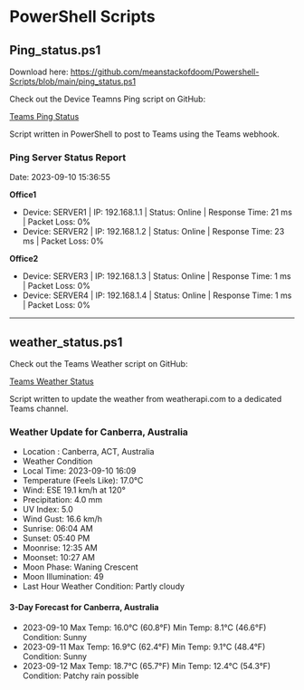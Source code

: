 # PowerShell Scripts

## Ping_status.ps1

Download here: https://github.com/meanstackofdoom/Powershell-Scripts/blob/main/ping_status.ps1

<p>Check out the Device Teamns Ping script on GitHub:</p>

<a href="https://github.com/meanstackofdoom/Powershell-Scripts/blob/main/Ping_status.ps1">Teams Ping Status</a>

Script written in PowerShell to post to Teams using the Teams webhook.

### Ping Server Status Report

Date: 2023-09-10 15:36:55

**Office1**
- Device: SERVER1 | IP: 192.168.1.1 | Status: Online | Response Time: 21 ms | Packet Loss: 0%
- Device: SERVER2 | IP: 192.168.1.2 | Status: Online | Response Time: 23 ms | Packet Loss: 0%

**Office2**
- Device: SERVER3 | IP: 192.168.1.3 | Status: Online | Response Time: 1 ms | Packet Loss: 0%
- Device: SERVER4 | IP: 192.168.1.4 | Status: Online | Response Time: 1 ms | Packet Loss: 0%

---

## weather_status.ps1

<p>Check out the Teams Weather script on GitHub:</p>

<a href="https://github.com/meanstackofdoom/Powershell-Scripts/blob/main/weather_status.ps1">Teams Weather Status</a>

Script written to update the weather from weatherapi.com to a dedicated Teams channel.

### Weather Update for Canberra, Australia

- Location : Canberra, ACT, Australia<br>
- Weather Condition<br>
- Local Time: 2023-09-10 16:09<br>
- Temperature (Feels Like): 17.0°C<br>
- Wind: ESE 19.1 km/h at 120°<br>
- Precipitation: 4.0 mm<br>
- UV Index: 5.0<br>
- Wind Gust: 16.6 km/h<br>
- Sunrise: 06:04 AM<br>
- Sunset: 05:40 PM<br>
- Moonrise: 12:35 AM<br>
- Moonset: 10:27 AM<br>
- Moon Phase: Waning Crescent<br>
- Moon Illumination: 49<br>
- Last Hour Weather Condition: Partly cloudy

#### 3-Day Forecast for Canberra, Australia
- 2023-09-10 Max Temp: 16.0°C (60.8°F) Min Temp: 8.1°C (46.6°F)  Condition: Sunny<br>
- 2023-09-11 Max Temp: 16.9°C (62.4°F) Min Temp: 9.1°C (48.4°F)  Condition: Sunny<br>
- 2023-09-12 Max Temp: 18.7°C (65.7°F) Min Temp: 12.4°C (54.3°F) Condition: Patchy rain possible
